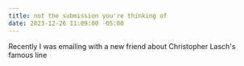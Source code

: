 ```yaml
---
title: not the submission you're thinking of
date: 2023-12-26 11:09:00 -05:00
---
```


Recently I was emailing with a new friend about Christopher Lasch's famous line 